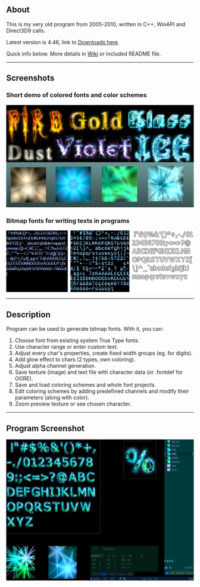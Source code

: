 
## About ##

This is my very old program from 2005-2010, written in C++, WinAPI and Direct3D9 calls.

Latest version is 4.46, link to [Downloads here](https://github.com/cryham/crystalfont/releases).

Quick info below. More details in [Wiki](https://github.com/cryham/crystalfont/wiki) or included README file.

---

## Screenshots ##

### Short demo of colored fonts and color schemes ###

![demo](https://raw.githubusercontent.com/cryham/crystalfont/master/screens/42preview.jpg)

### Bitmap fonts for writing texts in programs ###

![fonts](https://raw.githubusercontent.com/cryham/crystalfont/master/screens/46fonts.jpg)

---

## Description ##

Program can be used to generate bitmap fonts. With it, you can:
  1. Choose font from existing system True Type fonts.
  1. Use character range or enter custom text.
  1. Adjust every char's properties, create fixed width groups (eg. for digits).
  1. Add glow effect to chars (2 types, own coloring).
  1. Adjust alpha channel generation.
  1. Save texture (image) and text file with character data (or .fontdef for OGRE).
  1. Save and load coloring schemes and whole font projects.
  1. Edit coloring schemes by adding predefined channels and modify their parameters (along with color).
  1. Zoom preview texture or see chosen character.

---

## Program Screenshot ##

![program](https://raw.githubusercontent.com/cryham/crystalfont/master/screens/42program.jpg)
